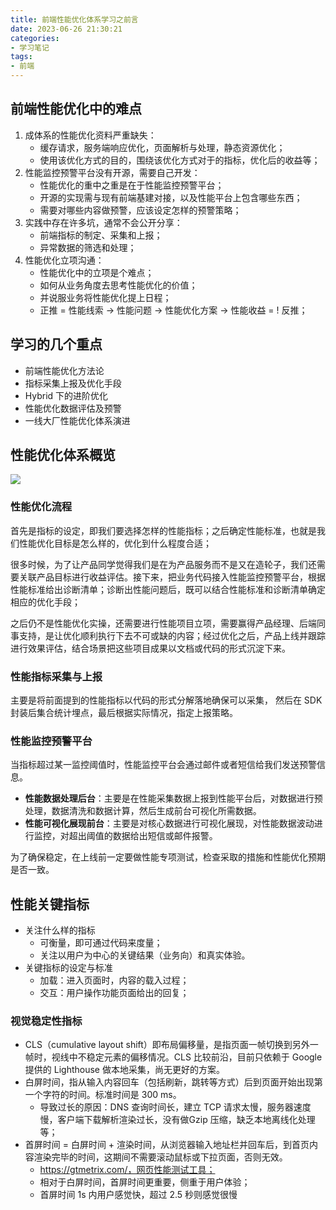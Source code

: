 ```yaml
---
title: 前端性能优化体系学习之前言
date: 2023-06-26 21:30:21
categories: 
- 学习笔记
tags:
- 前端
---
```


## 前端性能优化中的难点

1. 成体系的性能优化资料严重缺失：
   + 缓存请求，服务端响应优化，页面解析与处理，静态资源优化；
   + 使用该优化方式的目的，围绕该优化方式对于的指标，优化后的收益等；
2. 性能监控预警平台没有开源，需要自己开发：
   + 性能优化的重中之重是在于性能监控预警平台；
   + 开源的实现需与现有前端基建对接，以及性能平台上包含哪些东西；
   + 需要对哪些内容做预警，应该设定怎样的预警策略；
3. 实践中存在许多坑，通常不会公开分享：
   + 前端指标的制定、采集和上报；
   + 异常数据的筛选和处理；
4. 性能优化立项沟通：
   + 性能优化中的立项是个难点；
   + 如何从业务角度去思考性能优化的价值；
   + 并说服业务将性能优化提上日程；
   + 正推 = 性能线索 -> 性能问题 -> 性能优化方案 -> 性能收益 = ! 反推；

## 学习的几个重点

+ 前端性能优化方法论
+ 指标采集上报及优化手段
+ Hybrid 下的进阶优化
+ 性能优化数据评估及预警
+ 一线大厂性能优化体系演进

## 性能优化体系概览

![](https://cdn.jsdelivr.net/gh/mahoo12138/js-css-cdn/hexo-images/frontend/Snipaste_2023-06-23_23-07-35.png)

### 性能优化流程

首先是指标的设定，即我们要选择怎样的性能指标；之后确定性能标准，也就是我们性能优化目标是怎么样的，优化到什么程度合适；

很多时候，为了让产品同学觉得我们是在为产品服务而不是又在造轮子，我们还需要关联产品目标进行收益评估。接下来，把业务代码接入性能监控预警平台，根据性能标准给出诊断清单；诊断出性能问题后，既可以结合性能标准和诊断清单确定相应的优化手段；

之后仍不是性能优化实操，还需要进行性能项目立项，需要赢得产品经理、后端同事支持，是让优化顺利执行下去不可或缺的内容；经过优化之后，产品上线并跟踪进行效果评估，结合场景把这些项目成果以文档或代码的形式沉淀下来。

### 性能指标采集与上报

主要是将前面提到的性能指标以代码的形式分解落地确保可以采集， 然后在 SDK 封装后集合统计埋点，最后根据实际情况，指定上报策略。

### 性能监控预警平台

当指标超过某一监控阈值时，性能监控平台会通过邮件或者短信给我们发送预警信息。

+ **性能数据处理后台**：主要是在性能采集数据上报到性能平台后，对数据进行预处理，数据清洗和数据计算，然后生成前台可视化所需数据。
+ **性能可视化展现前台**：主要是对核心数据进行可视化展现，对性能数据波动进行监控，对超出阈值的数据给出短信或邮件报警。

为了确保稳定，在上线前一定要做性能专项测试，检查采取的措施和性能优化预期是否一致。

## 性能关键指标

+ 关注什么样的指标
  + 可衡量，即可通过代码来度量；
  + 关注以用户为中心的关键结果（业务向）和真实体验。
+ 关键指标的设定与标准
  + 加载：进入页面时，内容的载入过程；
  + 交互：用户操作功能页面给出的回复；

### 视觉稳定性指标

+ CLS（cumulative layout shift）即布局偏移量，是指页面一帧切换到另外一帧时，视线中不稳定元素的偏移情况。CLS 比较前沿，目前只依赖于 Google 提供的 Lighthouse 做本地采集，尚无更好的方案。
+ 白屏时间，指从输入内容回车（包括刷新，跳转等方式）后到页面开始出现第一个字符的时间。标准时间是 300 ms。
  + 导致过长的原因：DNS 查询时间长，建立 TCP 请求太慢，服务器速度慢，客户端下载解析渲染过长，没有做Gzip 压缩，缺乏本地离线化处理等；
+ 首屏时间 = 白屏时间 + 渲染时间，从浏览器输入地址栏并回车后，到首页内容渲染完毕的时间，这期间不需要滚动鼠标或下拉页面，否则无效。
  + https://gtmetrix.com/，网页性能测试工具；
  + 相对于白屏时间，首屏时间更重要，侧重于用户体验；
  + 首屏时间 1s 内用户感觉快，超过 2.5 秒则感觉很慢